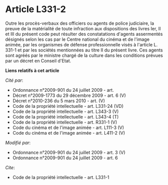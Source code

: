 # Article L331-2

Outre les procès-verbaux des officiers ou agents de police judiciaire, la preuve de la matérialité de toute infraction aux
dispositions des livres Ier, II et III du présent code peut résulter des constatations d'agents assermentés désignés selon
les cas par le    Centre national du cinéma et de l'image animée, par les organismes de défense professionnelle visés à
l'article L. 331-1 et par les sociétés mentionnées au titre II du présent livre. Ces agents sont agréés par le ministre
chargé de la culture dans les conditions prévues par un décret en Conseil d'Etat.

**Liens relatifs à cet article**

_Cité par_:

  - Ordonnance n°2009-901 du 24 juillet 2009 - art.
  - Décret n°2009-1773 du 29 décembre 2009 - art. 6 (V)
  - Décret n°2010-236 du 5 mars 2010 - art. (V)
  - Code de la propriété intellectuelle - art. L331-24 (VD)
  - Code de la propriété intellectuelle - art. L343-3 (V)
  - Code de la propriété intellectuelle - art. L343-4 (T)
  - Code de la propriété intellectuelle - art. R331-1 (V)
  - Code du cinéma et de l'image animée - art. L111-3 (V)
  - Code du cinéma et de l'image animée - art. L411-2 (V)

_Modifié par_:

  - Ordonnance n°2009-901 du 24 juillet 2009 - art. 3 (V)
  - Ordonnance n°2009-901 du 24 juillet 2009 - art. 6

_Cite_:

  - Code de la propriété intellectuelle - art. L331-1
